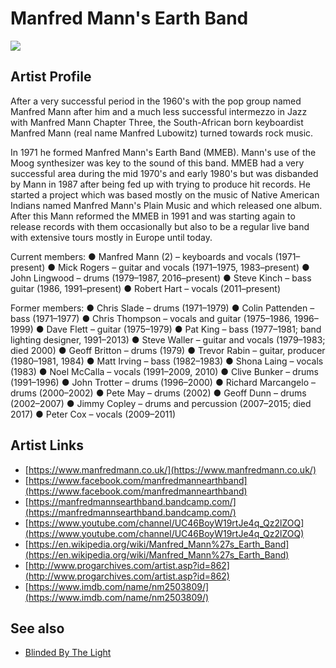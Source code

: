 # Manfred Mann's Earth Band

![](../../asssets/artists/Manfred_Manns_Earth_Band.png)

## Artist Profile

After a very successful period in the 1960's with the pop group named Manfred Mann after him and a much less successful intermezzo in Jazz with Manfred Mann Chapter Three, the South-African born keyboardist Manfred Mann (real name Manfred Lubowitz) turned towards rock music.

In 1971 he formed Manfred Mann's Earth Band (MMEB). Mann's use of the Moog synthesizer was key to the sound of this band. MMEB had a very successful area during the mid 1970's and early 1980's but was disbanded by Mann in 1987 after being fed up with trying to produce hit records. He started a project which was based mostly on the music of Native American Indians named Manfred Mann's Plain Music and which released one album. After this Mann reformed the MMEB in 1991 and was starting again to release records with them occasionally but also to be a regular live band with extensive tours mostly in Europe until today.

Current members:
● Manfred Mann (2) – keyboards and vocals (1971–present)
● Mick Rogers – guitar and vocals (1971–1975, 1983–present)
● John Lingwood – drums (1979–1987, 2016–present)
● Steve Kinch – bass guitar (1986, 1991–present)
● Robert Hart – vocals (2011–present)

Former members:
● Chris Slade – drums (1971–1979)
● Colin Pattenden – bass (1971–1977)
● Chris Thompson – vocals and guitar (1975–1986, 1996–1999)
● Dave Flett – guitar (1975–1979)
● Pat King – bass (1977–1981; band lighting designer, 1991–2013)
● Steve Waller – guitar and vocals (1979–1983; died 2000)
● Geoff Britton – drums (1979)
● Trevor Rabin – guitar, producer (1980–1981, 1984)
● Matt Irving – bass (1982–1983)
● Shona Laing – vocals (1983)
● Noel McCalla – vocals (1991–2009, 2010)
● Clive Bunker – drums (1991–1996)
● John Trotter – drums (1996–2000)
● Richard Marcangelo – drums (2000–2002)
● Pete May – drums (2002)
● Geoff Dunn – drums (2002–2007)
● Jimmy Copley – drums and percussion (2007–2015; died 2017)
● Peter Cox – vocals (2009–2011)

## Artist Links

- [https://www.manfredmann.co.uk/](https://www.manfredmann.co.uk/)
- [https://www.facebook.com/manfredmannearthband](https://www.facebook.com/manfredmannearthband)
- [https://manfredmannsearthband.bandcamp.com/](https://manfredmannsearthband.bandcamp.com/)
- [https://www.youtube.com/channel/UC46BoyW19rtJe4q_Qz2lZOQ](https://www.youtube.com/channel/UC46BoyW19rtJe4q_Qz2lZOQ)
- [https://en.wikipedia.org/wiki/Manfred_Mann%27s_Earth_Band](https://en.wikipedia.org/wiki/Manfred_Mann%27s_Earth_Band)
- [http://www.progarchives.com/artist.asp?id=862](http://www.progarchives.com/artist.asp?id=862)
- [https://www.imdb.com/name/nm2503809/](https://www.imdb.com/name/nm2503809/)


## See also

- [Blinded By The Light](Manfred_Manns_Earth_Band-Blinded_By_The_Light.md)
